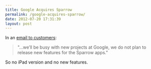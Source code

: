 ```yaml
---
title: Google Acquires Sparrow
permalink: /google-acquires-sparrow/
date: 2012-07-20 17:31:39
layout: post
---
```


In an [email to customers](http://www.theverge.com/2012/7/20/3172222/google-buys-sparrow-mail): 

> "...we’ll be busy with new projects at Google, we do not plan to release new features for the Sparrow apps."

So no iPad version and no new features.
